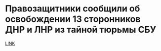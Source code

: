 # Правозащитники сообщили об освобождении 13 сторонников ДНР и ЛНР из тайной тюрьмы СБУ



[LINK](https://varlamov.ru/1918818.html)